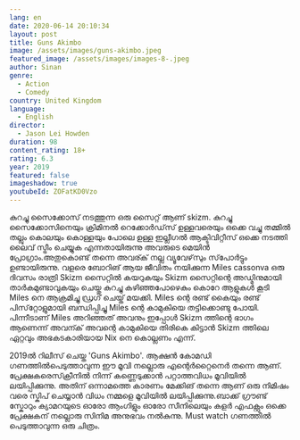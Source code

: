 ```yaml
---
lang: en
date: 2020-06-14 20:10:34
layout: post
title: Guns Akimbo
image: /assets/images/guns-akimbo.jpeg
featured_image: /assets/images/images-8-.jpeg
author: Sinan
genre:
  - Action
  - Comedy
country: United Kingdom
language:
  - English
director:
  - Jason Lei Howden
duration: 98
content_rating: 18+
rating: 6.3
year: 2019
featured: false
imageshadow: true
youtubeId: ZOFatKD0Vzo
---
```

കുറച്ചു സൈക്കോസ് നടത്തുന്ന ഒരു സൈറ്റ് ആണ് skizm. കുറച്ചു സൈക്കോസിനെയും ക്രിമിനൽ റെക്കോർഡ്‌സ് ഉള്ളവരെയും ഒക്കെ വച്ചു തമ്മിൽ തല്ലും കൊലയും കൊള്ളയും പോലെ ഉള്ള ഇല്ലീഗൽ ആക്ടിവിറ്റീസ് ഒക്കെ നടത്തി ലൈവ് സ്ട്രീം ചെയ്യുക എന്നതായിരുന്നു അവരുടെ മെയിൻ പ്രോഗ്രാം.അതുകൊണ്ട് തന്നെ അവര്ക് നല്ല വ്യൂവേഴ്‌സും സ്‌പോർട്ടും ഉണ്ടായിരുന്നു. വളരെ ബോറിങ് ആയ ജീവിതം നയിക്കുന്ന Miles cassonva ഒരു ദിവസം രാത്രി Skizm സൈറ്റിൽ കയറുകയും Skizm സൈറ്റിന്റെ അഡ്മിനുമായി താർകമുണ്ടാവുകയും ചെയ്തു കുറച്ചു കഴിഞ്ഞപോഴെകും കൊറേ ആളുകൾ കൂടി Miles നെ ആക്രമിച്ചു ഡ്രഗ് ചെയ്ത് മയക്കി. Miles ന്റെ രണ്ട് കൈയും രണ്ട് പിസ്‌റ്റോളുമായി ബന്ധിപ്പിച്ചു  Miles ന്റെ കാമുകിയെ തട്ടിക്കൊണ്ടു പോയി. പിന്നീടാണ് Miles അറിഞ്ഞത് അവനും ഇപ്പോൾ Skizm ത്തിന്റെ ഭാഗം ആണെന്ന് അവന്ക് അവന്റെ കാമുകിയെ തിരികെ കിട്ടാൻ Skizm ത്തിലെ ഏറ്റവും അഭകടകാരിയായ Nix നെ കൊല്ലണം എന്ന്.

2019ൽ റിലീസ് ചെയ്ത 'Guns Akimbo'. ആക്ഷൻ കോമഡി ഗണത്തിൽപെടുത്താവുന്ന ഈ മൂവി നല്ലൊരു എന്റെർറ്റൈനെർ തന്നെ ആണ്. പ്രേക്ഷകരെസ്‌ക്രീനിൽ നിന്ന് കണ്ണെടുക്കാൻ പറ്റാത്തവിധം മൂവിയിൽ ലയിപ്പിക്കുന്നു. അതിന് ഒന്നാമത്തെ കാരണം മേക്കിങ്  തന്നെ ആണ് ഒരു നിമിഷം വരെ സ്കിപ് ചെയ്യാൻ വിധം നമ്മളെ മൂവിയിൽ ലയിപ്പിക്കുന്നു.ബാക്ക് ഗ്രൗണ്ട് സ്കോറും ക്യാമറയുടെ ഓരോ ആംഗിളും ഓരോ സീനിലെയും കളർ എഫക്റ്റും ഒക്കെ പ്രേക്ഷകന് നല്ലൊരു സിനിമ അനുഭവം നൽകുന്നു. Must watch ഗണത്തിൽ പെടുത്താവുന്ന ഒരു ചിത്രം.
